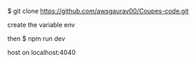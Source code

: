 
$ git clone https://github.com/awsgaurav00/Coupes-code.git

create the variable env 

then 
$ npm run dev

host on localhost:4040

